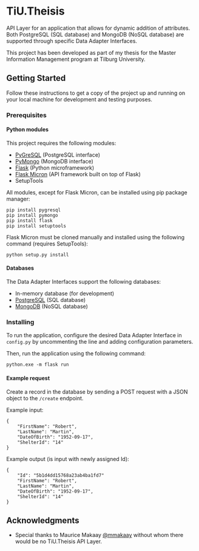 # TiU.Theisis

API Layer for an application that allows for dynamic addition of attributes. Both PostgreSQL (SQL database) and MongoDB (NoSQL database) are supported through specific Data Adapter Interfaces.

This project has been developed as part of my thesis for the Master Information Management program at Tilburg University.

## Getting Started

Follow these instructions to get a copy of the project up and running on your local machine for development and testing purposes.

### Prerequisites

#### Python modules

This project requires the following modules:

* [PyGreSQL](http://www.pygresql.org/) (PostgreSQL interface)
* [PyMongo](https://api.mongodb.com/python/current/) (MongoDB interface)
* [Flask](http://flask.pocoo.org/) (Python microframework)
* [Flask Micron](https://github.com/mmakaay/flask_micron) (API framework built on top of Flask)
* SetupTools

All modules, except for Flask Micron, can be installed using pip package manager:

```
pip install pygresql
pip install pymongo
pip install flask
pip install setuptools
```

Flask Micron must be cloned manually and installed using the following command (requires SetupTools):

```
python setup.py install 
```

#### Databases

The Data Adapter Interfaces support the following databases:

* In-memory database (for development)
* [PostgreSQL](https://www.postgresql.org/) (SQL database)
* [MongoDB](https://www.mongodb.com/) (NoSQL database)

### Installing

To run the application, configure the desired Data Adapter Interface in `config.py` by uncommenting the line
and adding configuration parameters.

Then, run the application using the following command:

```
python.exe -m flask run
```

#### Example request

Create a record in the database by sending a POST request with a JSON object to the `/create` endpoint.

Example input:

```
{
    "FirstName": "Robert",
    "LastName": "Martin",
    "DateOfBirth": "1952-09-17",
    "ShelterId": "14" 
}
```

Example output (is input with newly assigned Id):

```
{
    "Id": "5b1d4dd15768a23ab4ba1fd7"
    "FirstName": "Robert",
    "LastName": "Martin",
    "DateOfBirth": "1952-09-17",
    "ShelterId": "14" 
}
```

## Acknowledgments

* Special thanks to Maurice Makaay [@mmakaay](https://github.com/mmakaay) without whom there would be no TiU.Theisis API Layer.